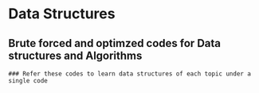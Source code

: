 # Data Structures 
  ## Brute forced and optimzed codes for Data structures and Algorithms
    ### Refer these codes to learn data structures of each topic under a single code
